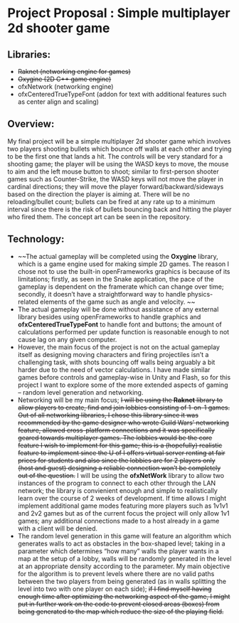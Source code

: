 # Project Proposal : Simple multiplayer 2d shooter game
## Libraries: 
  * ~~Raknet (networking engine for games)~~
  * ~~Oxygine (2D C++ game engine)~~
  * ofxNetwork (networking engine)
  * ofxCenteredTrueTypeFont (addon for text with additional features such as center align and scaling)
## Overview:
   My final project will be a simple multiplayer 2d shooter game which involves two players shooting bullets which bounce off walls at each other and trying to be the first one that lands a hit. The controls will be very standard for a shooting game; the player will be using the WASD keys to move, the mouse to aim and the left mouse button to shoot; similar to first-person shooter games such as Counter-Strike, the WASD keys will not move the player in cardinal directions; they will move the player forward/backward/sideways based on the direction the player is aiming at. There will be no reloading/bullet count; bullets can be fired at any rate up to a minimum interval since there is the risk of bullets bouncing back and hitting the player who fired them. The concept art can be seen in the repository.
## Technology:
* ~~The actual gameplay will be completed using the **Oxygine** library, which is a game engine used for making simple 2D games. The reason I chose not to use the built-in openFrameworks graphics is because of its limitations; firstly, as seen in the Snake application, the pace of the gameplay is dependent on the framerate which can change over time; secondly, it doesn’t have a straightforward way to handle physics-related elements of the game such as angle and velocity. ~~
* The actual gameplay will be done without assistance of any external library besides using openFrameworks to handle graphics and **ofxCenteredTrueTypeFont** to handle font and buttons; the amount of calculations performed per update function is reasonable enough to not cause lag on any given computer.
* However, the main focus of the project is not on the actual gameplay itself as designing moving characters and firing projectiles isn’t a challenging task, with shots bouncing off walls being arguably a bit harder due to the need of vector calculations. I have made similar games before controls and gameplay-wise in Unity and Flash, so for this project I want to explore some of the more extended aspects of gaming – random level generation and networking.
* Networking will be my main focus; ~~I will be using the **Raknet** library to allow players to create, find and join lobbies consisting of 1-on-1 games. Out of all networking libraries, I chose this library since it was recommended by the game designer who wrote Guild Wars’ networking feature, allowed cross-platform connections and it was specifically geared towards multiplayer games. The lobbies would be the core feature I wish to implement for this game; this is a (hopefully) realistic feature to implement since the U of I offers virtual server renting at fair prices for students and also since the lobbies are for 2 players only (host and guest) designing a reliable connection won’t be completely out of the question.~~ I will be using the **ofxNetWork** library to allow two instances of the program to connect to each other through the LAN network; the library is convienient enough and simple to realistically learn over the course of 2 weeks of development. If time allows I might implement additional game modes featuring more players such as 1v1v1 and 2v2 games but as of the current focus the project will only allow 1v1 games; any additional connections made to a host already in a game with a client will be denied.
* The random level generation in this game will feature an algorithm which generates walls to act as obstacles in the box-shaped level; taking in a parameter which determines “how many” walls the player wants in a map at the setup of a lobby, walls will be randomly generated in the level at an appropriate density according to the parameter. My main objective for the algorithm is to prevent levels where there are no valid paths between the two players from being generated (as in walls splitting the level into two with one player on each side); ~~if I find myself having enough time after optimizing the networking aspect of the game, I might put in further work on the code to prevent closed areas (boxes) from being generated to the map which reduce the size of the playing field.~~
